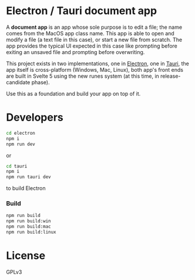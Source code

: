 # Electron / Tauri document app

A **document app** is an app whose sole purpose is to edit a file; the name comes from the MacOS app class name. This app is able to open and modify a file (a text file in this case), or start a new file from scratch. The app provides the typical UI expected in this case like prompting before exiting an unsaved file and prompting before overwriting.

This project exists in two implementations, one in [Electron](https://www.electronjs.org/), one in [Tauri](https://tauri.app/), the app itself is cross-platform (Windows, Mac, Linux), both app's front ends are built in Svelte 5 using the new runes system (at this time, in release-candidate phase).

Use this as a foundation and build your app on top of it.

# Developers

```bash
cd electron
npm i
npm run dev
```

or

```bash
cd tauri
npm i
npm run tauri dev
```

to build Electron

### Build

```bash
npm run build
npm run build:win
npm run build:mac
npm run build:linux
```

# License

GPLv3
